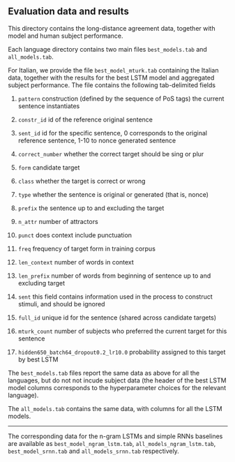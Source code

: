 ## Evaluation data and results

This directory contains the long-distance agreement data, together with model and human subject performance.

Each language directory contains two main files  `best_models.tab` and `all_models.tab`.

For Italian, we provide the file `best_model_mturk.tab` containing the Italian data, together with the results for the best LSTM model and aggregated subject performance. The file contains the following tab-delimited fields 

1. `pattern`  construction (defined by the sequence of PoS tags) the current sentence instantiates

2. `constr_id`  id of the reference original sentence

4. `sent_id`  id for the specific sentence, 0 corresponds to the original reference sentence, 1-10 to nonce generated sentence 

4) `correct_number`  whether the correct target should be sing or plur

5) `form`  candidate target

6) `class`  whether the target is correct or wrong

7) `type`  whether the sentence is original or generated (that is, nonce)

8) `prefix`  the sentence up to and excluding the target

9) `n_attr`  number of attractors

10) `punct`  does context include punctuation

11) `freq`  frequency of target form in training corpus

12) `len_context`  number of words in context

13) `len_prefix`  number of words from beginning of sentence up to and excluding target

14) `sent`  this field contains information used in the process to construct stimuli, and should be ignored

15) `full_id`  unique id for the sentence (shared across candidate targets)

16) `mturk_count`  number of subjects who preferred the current target for this sentence

17) `hidden650_batch64_dropout0.2_lr10.0`  probability assigned to this target by best LSTM

The `best_models.tab` files report the same data as above for all the languages, but do not not incude subject data (the header of the best LSTM model columns corresponds to the hyperparameter choices for the relevant language).

The `all_models.tab` contains the same data, with columns for all the LSTM models.

----

The corresponding data for the n-gram LSTMs and simple RNNs baselines are available as `best_model_ngram_lstm.tab`, `all_models_ngram_lstm.tab`, `best_model_srnn.tab` and `all_models_srnn.tab` respectively.
